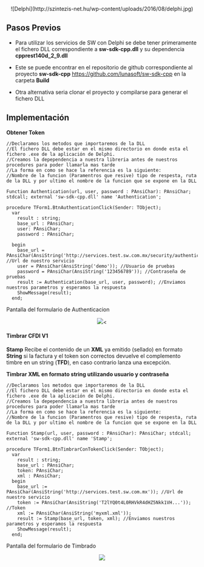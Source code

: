 <p align="center">
    ![Delphi](http://szintezis-net.hu/wp-content/uploads/2016/08/delphi.jpg)
</p>


Pasos Previos
---------

* Para utilizar los servicios de SW con Delphi se debe tener primeramente el fichero DLL correspondiente a **sw-sdk-cpp.dll** y su dependencia **cpprest140d_2_9.dll**

* Este se puede encontrar en el repositorio de github correspondiente al proyecto **sw-sdk-cpp**  https://github.com/lunasoft/sw-sdk-cpp en la carpeta **Build**

* Otra alternativa seria clonar el proyecto y compilarse para generar el fichero DLL

Implementaci&oacute;n
---------

**Obtener Token**
```delphi
//Declaramos los metodos que importaremos de la DLL
//El fichero DLL debe estar en el mismo directorio en donde esta el fichero .exe de la aplicación de Delphi.
//Creamos la depependencia a nuestra libreria antes de nuestros procedures para poder llamarla mas tarde
//La forma en como se hace la referencia es la siguiente:
//Nombre de la funcion (Paramentros que resive) tipo de respesta, ruta de la DLL y por ultimo el nombre de la funcion que se expone en la DLL

Function Authentication(url, user, password : PAnsiChar): PAnsiChar; stdcall; external 'sw-sdk-cpp.dll' name 'Authentication';
 
procedure TForm1.BtnAuthenticationClick(Sender: TObject);
  var
    result : string;
    base_url : PAnsiChar;
    user: PAnsiChar;
    password : PAnsiChar;
     
  begin
    base_url = PAnsiChar(AnsiString('http://services.test.sw.com.mx/security/authenticate')); //Url de nuestro servicio
    user = PAnsiChar(AnsiString('demo')); //Usuario de pruebas
    password = PAnsiChar(AnsiString('123456789')); //Contraseña de pruebas
    result := Authentication(base_url, user, password); //Enviamos nuestros parametros y esperamos la respuesta
    ShowMessage(result);
  end;
```

Pantalla del formulario de Authenticacion
<p align="center">
    <img src="https://github.com/lunasoft/sw-sdk-cpp/blob/feature/SDT3.0.2.4/Samples/DELPHI/Resources/screenshots/ResultAuthenticacion.PNG"><
</p>


#### Timbrar CFDI V1 #####
**Stamp** Recibe el contenido de un **XML** ya emitido (sellado) en formato **String** si la factura y el token son correctos devuelve el complemento timbre en un string (**TFD**), en caso contrario lanza una excepción.

**Timbrar XML en formato string utilizando usuario y contraseña**

```delphi
//Declaramos los metodos que importaremos de la DLL
//El fichero DLL debe estar en el mismo directorio en donde esta el fichero .exe de la aplicación de Delphi.
//Creamos la depependencia a nuestra libreria antes de nuestros procedures para poder llamarla mas tarde
//La forma en como se hace la referencia es la siguiente:
//Nombre de la funcion (Paramentros que resive) tipo de respesta, ruta de la DLL y por ultimo el nombre de la funcion que se expone en la DLL

Function Stamp(url, user, password : PAnsiChar): PAnsiChar; stdcall; external 'sw-sdk-cpp.dll' name 'Stamp';
 
procedure TForm1.BtnTimbrarConTokenClick(Sender: TObject);
  var
    result : string;
    base_url : PAnsiChar;
    token: PAnsiChar;
    xml : PAnsiChar;
  begin
    base_url := PAnsiChar(AnsiString('http://services.test.sw.com.mx')); //Url de nuestro servicio
    token := PAnsiChar(AnsiString('T2lYQ0t4L0RHVkR4dHZ5Nkk1VH...')); //Token
    xml := PAnsiChar(AnsiString('myxml.xml'));
    result := Stamp(base_url, token, xml); //Enviamos nuestros parametros y esperamos la respuesta
    ShowMessage(result);
  end;
```

Pantalla del formulario de Timbrado
<p align="center">
    <img src="https://github.com/lunasoft/sw-sdk-cpp/blob/feature/SDT3.0.2.4/Samples/DELPHI/Resources/screenshots/ResultStamp.PNG">
</p>